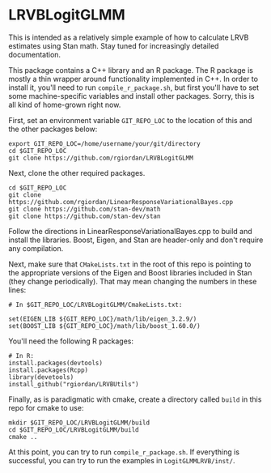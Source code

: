 # LRVBLogitGLMM

This is intended as a relatively simple example of how to calculate LRVB estimates
using Stan math. Stay tuned for increasingly detailed documentation.

This package contains a C++ library and an R package.  The R
package is mostly a thin wrapper around functionality implemented in C++.
In order to install it, you'll need to run ```compile_r_package.sh```,
but first you'll have to set some machine-specific variables and
install other packages.  Sorry, this is all kind of home-grown right now.

First, set an environment variable ```GIT_REPO_LOC``` to the location of
this and the other packages below:

```
export GIT_REPO_LOC=/home/username/your/git/directory
cd $GIT_REPO_LOC
git clone https://github.com/rgiordan/LRVBLogitGLMM
```

Next, clone the other required packages.

```
cd $GIT_REPO_LOC
git clone https://github.com/rgiordan/LinearResponseVariationalBayes.cpp
git clone https://github.com/stan-dev/math
git clone https://github.com/stan-dev/stan
```

Follow the directions in LinearResponseVariationalBayes.cpp to build and
install the libraries.  Boost, Eigen, and Stan are header-only and don't
require any compilation.

Next, make sure that ```CMakeLists.txt``` in the root of this repo
is pointing to the appropriate
versions of the Eigen and Boost libraries included in Stan (they
change periodically).  That may mean changing the numbers in these lines:


```
# In $GIT_REPO_LOC/LRVBLogitGLMM/CmakeLists.txt:

set(EIGEN_LIB ${GIT_REPO_LOC}/math/lib/eigen_3.2.9/)
set(BOOST_LIB ${GIT_REPO_LOC}/math/lib/boost_1.60.0/)
```

You'll need the following R packages:

```
# In R:
install.packages(devtools)
install.packages(Rcpp)
library(devetools)
install_github("rgiordan/LRVBUtils")
```

Finally, as is paradigmatic with cmake, create a directory called ```build```
in this repo for cmake to use:

```
mkdir $GIT_REPO_LOC/LRVBLogitGLMM/build
cd $GIT_REPO_LOC/LRVBLogitGLMM/build
cmake ..
```

At this point, you can try to run ```compile_r_package.sh```.  If everything
is successful, you can try to run the examples in
```LogitGLMMLRVB/inst/```.
